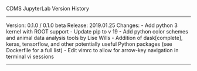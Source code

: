 CDMS JupyterLab Version History 

-----

Version: 0.1.0 / 0.1.0 beta
Release: 2019.01.25
Changes: 
	- Add python 3 kernel with ROOT support
	- Update pip to v 19
	- Add python color schemes and animal data analysis tools by Lise Wills
	- Addition of dask[complete], keras, tensorflow, and other potentially useful Python packages (see Dockerfile for a full list)
	- Edit vimrc to allow for arrow-key navigation in terminal vi sessions
	
-----
